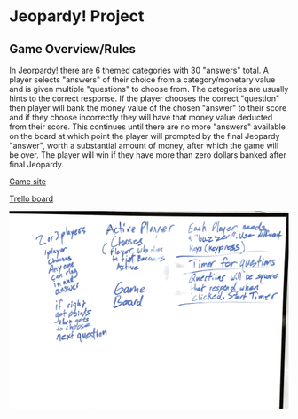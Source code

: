 # Jeopardy! Project

## Game Overview/Rules

In Jeorpardy! there are 6 themed categories with 30 "answers" total. A player selects "answers" of their choice from a category/monetary value and is given multiple "questions" to choose from. The categories are usually hints to the correct response. If the player chooses the correct "question" then player will bank the money value of the chosen "answer" to their score and if they choose incorrectly they will have that money value deducted from their score. This continues until there are no more "answers" available on the board at which point the player will prompted by the final Jeopardy "answer", worth a substantial amount of money, after which the game will be over. The player will win if they have more than zero dollars banked after final Jeopardy.


[Game site](https://pshivers.github.io/Project1/)

[Trello board](https://trello.com/b/O6qorD64/jeopardy)

![Whiteboarding](images/Project1-wb1.png)